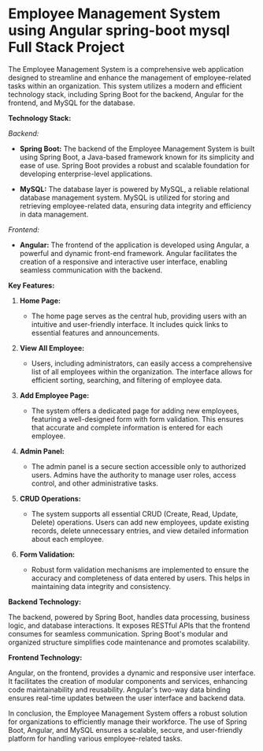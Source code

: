 # Employee Management System using Angular spring-boot mysql Full Stack Project

The Employee Management System is a comprehensive web application designed to streamline and enhance the management of employee-related tasks within an organization. This system utilizes a modern and efficient technology stack, including Spring Boot for the backend, Angular for the frontend, and MySQL for the database.

**Technology Stack:**

_Backend:_

- **Spring Boot:** The backend of the Employee Management System is built using Spring Boot, a Java-based framework known for its simplicity and ease of use. Spring Boot provides a robust and scalable foundation for developing enterprise-level applications.

- **MySQL:** The database layer is powered by MySQL, a reliable relational database management system. MySQL is utilized for storing and retrieving employee-related data, ensuring data integrity and efficiency in data management.

_Frontend:_

- **Angular:** The frontend of the application is developed using Angular, a powerful and dynamic front-end framework. Angular facilitates the creation of a responsive and interactive user interface, enabling seamless communication with the backend.

**Key Features:**

1. **Home Page:**

   - The home page serves as the central hub, providing users with an intuitive and user-friendly interface. It includes quick links to essential features and announcements.

2. **View All Employee:**

   - Users, including administrators, can easily access a comprehensive list of all employees within the organization. The interface allows for efficient sorting, searching, and filtering of employee data.

3. **Add Employee Page:**

   - The system offers a dedicated page for adding new employees, featuring a well-designed form with form validation. This ensures that accurate and complete information is entered for each employee.

4. **Admin Panel:**

   - The admin panel is a secure section accessible only to authorized users. Admins have the authority to manage user roles, access control, and other administrative tasks.

5. **CRUD Operations:**

   - The system supports all essential CRUD (Create, Read, Update, Delete) operations. Users can add new employees, update existing records, delete unnecessary entries, and view detailed information about each employee.

6. **Form Validation:**
   - Robust form validation mechanisms are implemented to ensure the accuracy and completeness of data entered by users. This helps in maintaining data integrity and consistency.

**Backend Technology:**

The backend, powered by Spring Boot, handles data processing, business logic, and database interactions. It exposes RESTful APIs that the frontend consumes for seamless communication. Spring Boot's modular and organized structure simplifies code maintenance and promotes scalability.

**Frontend Technology:**

Angular, on the frontend, provides a dynamic and responsive user interface. It facilitates the creation of modular components and services, enhancing code maintainability and reusability. Angular's two-way data binding ensures real-time updates between the user interface and backend data.

In conclusion, the Employee Management System offers a robust solution for organizations to efficiently manage their workforce. The use of Spring Boot, Angular, and MySQL ensures a scalable, secure, and user-friendly platform for handling various employee-related tasks.
